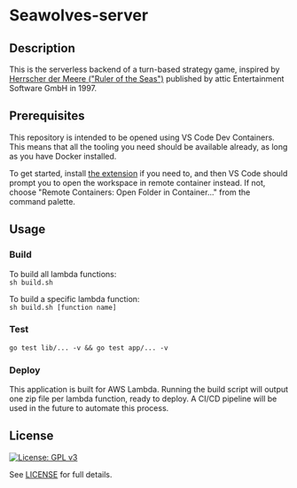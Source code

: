 # Seawolves-server

## Description

This is the serverless backend of a turn-based strategy game, inspired by [Herrscher der Meere ("Ruler of the Seas")](https://www.mobygames.com/game/herrscher-der-meere) published by attic Entertainment Software GmbH in 1997.

## Prerequisites

This repository is intended to be opened using VS Code Dev Containers.
This means that all the tooling you need should be available already,
as long as you have Docker installed.

To get started, install [the extension](https://marketplace.visualstudio.com/items?itemName=ms-vscode-remote.remote-containers)
if you need to, and then VS Code should prompt you to open the workspace
in remote container instead. If not, choose
"Remote Containers: Open Folder in Container..." from the command palette.

## Usage  

### Build

To build all lambda functions:  
`sh build.sh`

To build a specific lambda function:  
`sh build.sh [function name]`

### Test

`go test lib/... -v && go test app/... -v`

### Deploy

This application is built for AWS Lambda. Running the build script will output one zip file per lambda function, ready to deploy. A CI/CD pipeline will be used in the future to automate this process.

## License

[![License: GPL v3](https://img.shields.io/badge/License-GPLv3-blue.svg)](https://www.gnu.org/licenses/gpl-3.0)

See [LICENSE](LICENSE) for full details.
